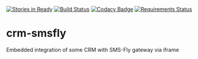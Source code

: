 [![Stories in Ready](https://badge.waffle.io/wk-tech/crm-smsfly.png?label=ready&title=Ready)](https://waffle.io/wk-tech/crm-smsfly) [![Build Status](https://travis-ci.org/wk-tech/crm-smsfly.svg?branch=master)](https://travis-ci.org/wk-tech/crm-smsfly) [![Codacy Badge](https://api.codacy.com/project/badge/Grade/eeaedf06e82a4bceaf8a75423885a796)](https://www.codacy.com/app/webknjaz/crm-smsfly?utm_source=github.com&amp;utm_medium=referral&amp;utm_content=wk-tech/crm-smsfly&amp;utm_campaign=Badge_Grade) [![Requirements Status](https://requires.io/github/wk-tech/crm-smsfly/requirements.svg?branch=master)](https://requires.io/github/wk-tech/crm-smsfly/requirements/?branch=master)
# crm-smsfly
Embedded integration of some CRM with SMS-Fly gateway via iframe

